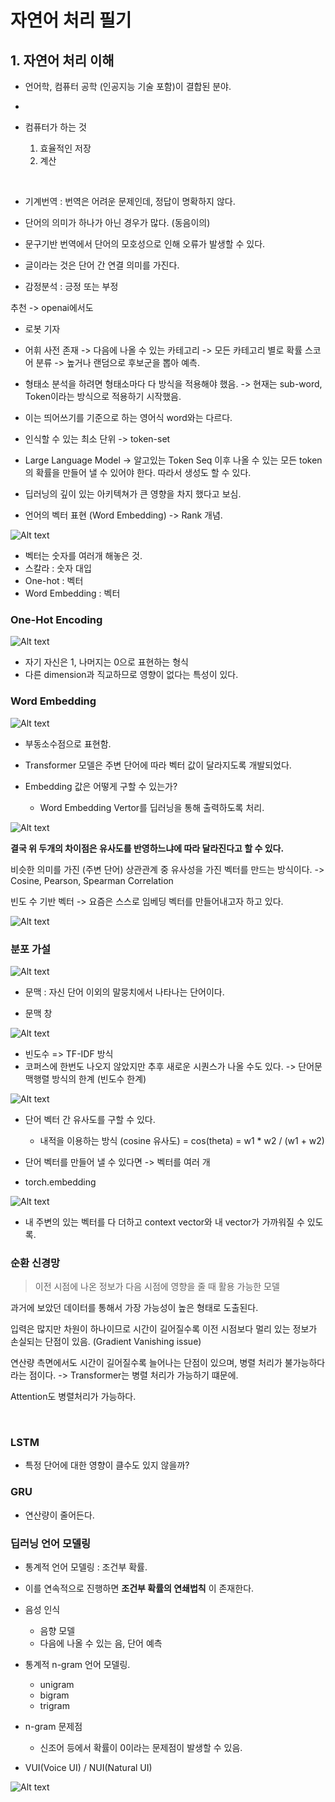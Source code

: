 # 자연어 처리 필기

## 1. 자연어 처리 이해

- 언어학, 컴퓨터 공학 (인공지능 기술 포함)이 결합된 분야.
- 

- 컴퓨터가 하는 것
    1. 효율적인 저장
    2. 계산

</br>

- 기계번역 : 번역은 어려운 문제인데, 정답이 명확하지 않다.

- 단어의 의미가 하나가 아닌 경우가 많다. (동음이의)
- 문구기반 번역에서 단어의 모호성으로 인해 오류가 발생할 수 있다. 

- 글이라는 것은 단어 간 연결 의미를 가진다. 

- 감정분석 : 긍정 또는 부정

추천 ->  openai에서도 

- 로봇 기자


- 어휘 사전 존재 -> 다음에 나올 수 있는 카테고리 -> 모든 카테고리 별로 확률 스코어 분류 -> 높거나 랜덤으로 후보군을 뽑아 예측.

- 형태소 분석을 하려면 형태소마다 다 방식을 적용해야 했음. -> 현재는 sub-word, Token이라는 방식으로 적용하기 시작했음.

- 이는 띄어쓰기를 기준으로 하는 영어식 word와는 다르다.
- 인식할 수 있는 최소 단위 -> token-set

- Large Language Model -> 알고있는 Token Seq 이후 나올 수 있는 모든 token의 확률을 만들어 낼 수 있어야 한다. 따라서 생성도 할 수 있다. 

- 딥러닝의 깊이 있는 아키텍쳐가 큰 영향을 차지 했다고 보심.

- 언어의 벡터 표현 (Word Embedding) -> Rank 개념.

![Alt text](image.png)

- 벡터는 숫자를 여러개 해놓은 것.
- 스칼라 : 숫자 대입
- One-hot : 벡터
- Word Embedding : 벡터


### One-Hot Encoding
![Alt text](image-1.png)
- 자기 자신은 1, 나머지는 0으로 표현하는 형식
- 다른 dimension과 직교하므로 영향이 없다는 특성이 있다.


### Word Embedding
![Alt text](image-2.png)
- 부동소수점으로 표현함.
- Transformer 모델은 주변 단어에 따라 벡터 값이 달라지도록 개발되었다. 

- Embedding 값은 어떻게 구할 수 있는가?
    - Word Embedding Vertor를 딥러닝을 통해 출력하도록 처리.

![Alt text](image-3.png)

**결국 위 두개의 차이점은 유사도를 반영하느냐에 따라 달라진다고 할 수 있다.**

비슷한 의미를 가진 (주변 단어) 상관관계 중 유사성을 가진 벡터를 만드는 방식이다. -> Cosine, Pearson, Spearman Correlation

빈도 수 기반 벡터 -> 요즘은 스스로 임베딩 벡터를 만들어내고자 하고 있다.

![Alt text](image-4.png)

### 분포 가설


![Alt text](image-5.png)
- 문맥 : 자신 단어 이외의 말뭉치에서 나타나는 단어이다.

- 문맥 창

![Alt text](image-6.png)
- 빈도수 => TF-IDF 방식 
- 코퍼스에 한번도 나오지 않았지만 추후 새로운 시퀀스가 나올 수도 있다. -> 단어문맥행렬 방식의 한계 (빈도수 한계)

![Alt text](image-7.png)
- 단어 벡터 간 유사도를 구할 수 있다.
    - 내적을 이용하는 방식 (cosine 유사도) =  cos(theta) = w1 * w2 / (w1 + w2)

- 단어 벡터를 만들어 낼 수 있다면 -> 벡터를 여러 개 

- torch.embedding

![Alt text](image-8.png)
- 내 주변의 있는 벡터를 다 더하고 context vector와 내 vector가 가까워질 수 있도록.

### 순환 신경망

> 이전 시점에 나온 정보가 다음 시점에 영향을 줄 때 활용 가능한 모델

과거에 보았던 데이터를 통해서 가장 가능성이 높은 형태로 도출된다. 

입력은 많지만 차원이 하나이므로 시간이 길어질수록 이전 시점보다 멀리 있는 정보가 손실되는 단점이 있음. (Gradient Vanishing issue)

연산량 측면에서도 시간이 길어질수록 늘어나는 단점이 있으며, 병렬 처리가 불가능하다라는 점이다. -> Transformer는 병렬 처리가 가능하기 떄문에.

Attention도 병렬처리가 가능하다. 

</br>

### LSTM

- 특정 단어에 대한 영향이 클수도 있지 않을까?


### GRU

- 연산량이 줄어든다. 

### 딥러닝 언어 모델링
- 통계적 언어 모델링 : 조건부 확률.
- 이를 연속적으로 진행하면 **조건부 확률의 연쇄법칙** 이 존재한다.

- 음성 인식 
    - 음향 모델 
    - 다음에 나올 수 있는 음, 단어 예측


- 통계적 n-gram 언어 모델링.
    - unigram
    - bigram
    - trigram

- n-gram 문제점
    - 신조어 등에서 확률이 0이라는 문제점이 발생할 수 있음.

- VUI(Voice UI) / NUI(Natural UI)



![Alt text](image-9.png)



